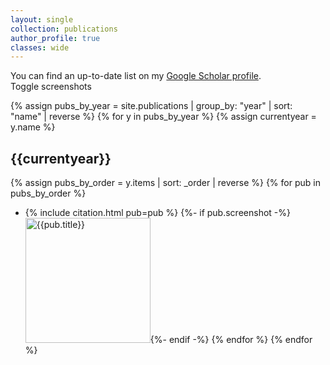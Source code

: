 ```yaml
---
layout: single
collection: publications
author_profile: true
classes: wide
---
```


You can find an up-to-date list on my [Google Scholar profile](https://scholar.google.nl/citations?user=Uq5KrMoAAAAJ&hl=en).<br/>
<a class="btn btn--info" onclick="$('.screenshot').toggle()" ><i class="fas fa-images" aria-hidden="true"></i> Toggle screenshots</a>

{% assign pubs_by_year = site.publications | group_by: "year" | sort: "name" | reverse %}
{% for y in pubs_by_year %}
{% assign currentyear = y.name %}
## {{currentyear}}

{% assign pubs_by_order = y.items | sort: _order | reverse %}
{% for pub in pubs_by_order %}
- {% include citation.html pub=pub %}
  {%- if pub.screenshot -%}<br/>[<img class="screenshot" src='../{{pub.screenshot}}' width="200px" alt="{{pub.title}}"/>](../{{pub.screenshot}}){%- endif -%}
{% endfor %}
{% endfor %}
